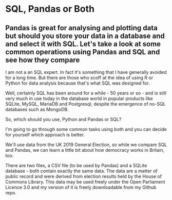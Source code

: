 # SQL, Pandas or Both
## Pandas is great for analysing and plotting data but should you store your data in a database and and select it with SQL. Let's take a look at some common operations using Pandas and SQL and see how they compare



I am not a an SQL expert. In fact it's something that I have generally avoided for a long time. But there are those who scoff at the idea of using R or Python for data analysis because that's what SQL was designed for.

Well, certainly SQL has been around for a while - 50 years or so - and is still very much in use today in the database world in popular products like SQLite, MySQL, MariaDB and Postgresql, despite the emergence of no-SQL databases such as MongoDB.

So, which should you use, Python and Pandas or SQL?

I'm going to go through some common tasks using both and you can decide for yourself which approach is better.

We'll use data from the UK 2019 General Election, so while we compare SQL and Pandas, we can learn a little bit about how democracy works in Britain, too.

There are two files, a CSV file (to be used by Pandas) and a SQLite database - both contain exactly the same data. The data are a matter of public record and were derived from election results held by the House of Commons Library. This data may be used freely under the Open Parliament Licence 3.0 and my version of it is freely downloadable from my Github repo.



